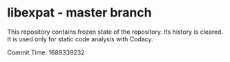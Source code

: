 # libexpat - master branch

This repository contains frozen state of the repository.
Its history is cleared. It is used only for static code
analysis with Codacy.

Commit Time: 1689339232